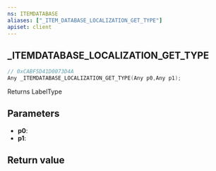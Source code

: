 ```yaml
---
ns: ITEMDATABASE
aliases: ["_ITEM_DATABASE_LOCALIZATION_GET_TYPE"]
apiset: client
---
```

## _ITEMDATABASE_LOCALIZATION_GET_TYPE

```c
// 0xCABF5D41D0073D4A
Any _ITEMDATABASE_LOCALIZATION_GET_TYPE(Any p0,Any p1);
```

Returns LabelType

## Parameters
* **p0**:
* **p1**:

## Return value

